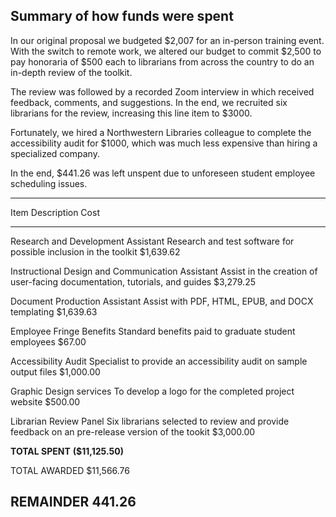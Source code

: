 ## Summary of how funds were spent

In our original proposal we budgeted \$2,007 for an in-person training event. With the switch to remote work, we altered our budget to commit \$2,500 to pay honoraria of \$500 each to librarians from across the country to do an in-depth review of the toolkit.

The review was followed by a recorded Zoom interview in which received feedback, comments, and suggestions. In the end, we recruited six librarians for the review, increasing this line item to \$3000.

Fortunately, we hired a Northwestern Libraries colleague to complete the accessibility audit for \$1000, which was much less expensive than hiring a specialized company.

In the end, \$441.26 was left unspent due to unforeseen student employee scheduling issues.

  ---------------------------------------------------------------------------------------------------------------------------------------------------------------------------
  Item                                               Description                                                                                      Cost
  -------------------------------------------------- ------------------------------------------------------------------------------------------------ -----------------------
  Research and Development Assistant                 Research and test software for possible inclusion in the toolkit                                 \$1,639.62

  Instructional Design and Communication Assistant   Assist in the creation of user-facing documentation, tutorials, and guides                       \$3,279.25

  Document Production Assistant                      Assist with PDF, HTML, EPUB, and DOCX templating                                                 \$1,639.63

  Employee Fringe Benefits                           Standard benefits paid to graduate student employees                                             \$67.00

  Accessibility Audit                                Specialist to provide an accessibility audit on sample output files                              \$1,000.00

  Graphic Design services                            To develop a logo for the completed project website                                              \$500.00

  Librarian Review Panel                             Six librarians selected to review and provide feedback on an pre-release version of the tookit   \$3,000.00

  **TOTAL SPENT**                                                                                                                                     **(\$11,125.50)**

  TOTAL AWARDED                                                                                                                                       \$11,566.76

  REMAINDER                                                                                                                                           441.26
  ---------------------------------------------------------------------------------------------------------------------------------------------------------------------------
